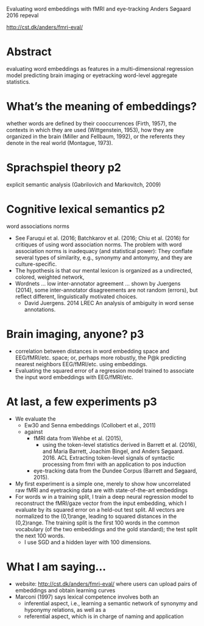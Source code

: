 Evaluating word embeddings with fMRI and eye-tracking
Anders Søgaard
2016 repeval

http://cst.dk/anders/fmri-eval/

# Abstract

evaluating word embeddings as features in a multi-dimensional regression model
predicting brain imaging or eyetracking word-level aggregate statistics.

# What’s the meaning of embeddings?

whether words are defined by their 
  cooccurrences (Firth, 1957), the 
  contexts in which they are used (Wittgenstein, 1953), 
  how they are organized in the brain (Miller and Fellbaum, 1992), or the
  referents they denote in the real world (Montague, 1973).

# Sprachspiel theory p2

explicit semantic analysis (Gabrilovich and Markovitch, 2009)

# Cognitive lexical semantics p2

word associations norms
  * See Faruqui et al. (2016; Batchkarov et al. (2016; Chiu
  et al. (2016) for critiques of using word association norms.
  The problem with word association norms is inadequacy (and
  statistical power): They conflate several types of similarity,
  e.g., synonymy and antonymy, and they are culture-specific.
  * The hypothesis is that our mental lexicon is organized as a undirected,
    colored, weighted network,
  * Wordnets ... low inter-annotator agreement ...  shown by Juergens (2014),
    some inter-annotator disagreements are not random (errors), but reflect
    different, linguistically motivated choices.
    * David Juergens. 2014 LREC 
      An analysis of ambiguity in word sense annotations.

# Brain imaging, anyone? p3

* correlation between distances in word embedding space and EEG/fMRI/etc.
  space; or, perhaps more robustly, the P@k predicting nearest neighbors
  EEG/fMRI/etc.  using embeddings.
* Evaluating the squared error of a regression model trained to associate the
  input word embeddings with EEG/fMRI/etc.

# At last, a few experiments p3

* We evaluate the 
  * Ew30 and Senna embeddings (Collobert et al., 2011) 
  * against 
    * fMRI data from Wehbe et al.  (2015), 
      * using the token-level statistics derived in Barrett et al. (2016), and 
        Maria Barrett, Joachim Bingel, and Anders Søgaard.  
        2016. ACL
        Extracting token-level signals of syntactic processing from fmri with
        an application to pos induction
    * eye-tracking data from the Dundee
      Corpus (Barrett and Søgaard, 2015).
* My first experiment is a simple one, merely to show how uncorrelated raw fMRI
and eyetracking data are with state-of-the-art embeddings
* For words w in a training split, I train a deep neural regression model to
  reconstruct the fMRI/gaze vector from the input embedding, which I evaluate
  by its squared error on a held-out test split. All vectors are normalized to
  the (0,1)range, leading to squared distances in the (0,2)range. The training
  split is the first 100 words in the common vocabulary (of the two embeddings
  and the gold standard); the test split the next 100 words. 
  * I use SGD and a hidden layer with 100 dimensions.

# What I am saying...

* website: http://cst.dk/anders/fmri-eval/ where users can upload pairs of
  embeddings and obtain learning curves
* Marconi (1997) says lexical competence involves both an 
  * inferential aspect, i.e., learning a semantic network of synonymy and
    hyponymy relations, as well as a 
  * referential aspect, which is in charge of naming and application
